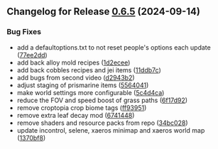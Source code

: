 ## Changelog for Release [0.6.5](https://github.com/dustinheisey/An-Inconvenient-Modpack/compare/v0.6.4...v0.6.5) (2024-09-14)

### Bug Fixes

- add a defaultoptions.txt to not reset people's options each update ([77ee2dd](https://github.com/dustinheisey/An-Inconvenient-Modpack/commit/77ee2dd745680f9158e2c55b5dee833044c7f4e9))
- add back alloy mold recipes ([1d2ecee](https://github.com/dustinheisey/An-Inconvenient-Modpack/commit/1d2ecee3225e3df193f21d1f69b1c690e5a4206f))
- add back cobbles recipes and jei items ([11ddb7c](https://github.com/dustinheisey/An-Inconvenient-Modpack/commit/11ddb7c7e48a37d2abe5107a4d6da5d46aa5a23a))
- add bugs from second video ([d2943b2](https://github.com/dustinheisey/An-Inconvenient-Modpack/commit/d2943b294978c060f56ae135981ca6d1c9d71b05))
- adjust staging of prismarine items ([5564041](https://github.com/dustinheisey/An-Inconvenient-Modpack/commit/55640414d93c38a503e5d1ecd9b6781f08667826))
- make world settings more configurable ([5c4d4ca](https://github.com/dustinheisey/An-Inconvenient-Modpack/commit/5c4d4ca0a1cdab22d63c53c5aaa5af37fcec0236))
- reduce the FOV and speed boost of grass paths ([6f17d92](https://github.com/dustinheisey/An-Inconvenient-Modpack/commit/6f17d92c47e4d1c2e93a367cf6cac2c11a4c4baa))
- remove croptopia crop biome tags ([ff93951](https://github.com/dustinheisey/An-Inconvenient-Modpack/commit/ff93951d65fd5a66a85b635936201963e6c8761b))
- remove extra leaf decay mod ([6741448](https://github.com/dustinheisey/An-Inconvenient-Modpack/commit/6741448796db9940cde155cce9cc61347d47fa88))
- remove shaders and resource packs from repo ([34bc028](https://github.com/dustinheisey/An-Inconvenient-Modpack/commit/34bc02885281cfa6370e7664662966f810fe7948))
- update incontrol, selene, xaeros minimap and xaeros world map ([1370bf8](https://github.com/dustinheisey/An-Inconvenient-Modpack/commit/1370bf886b18d1ec0b8ff935944a7161903d9ee1))
